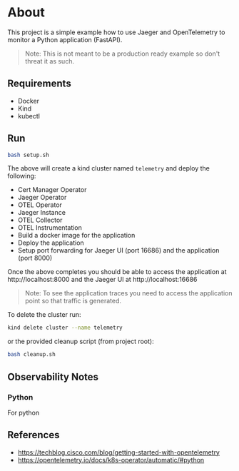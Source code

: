 # About

This project is a simple example how to use Jaeger and OpenTelemetry to monitor a Python application (FastAPI).

> Note: This is not meant to be a production ready example so don't threat it as such.

## Requirements

- Docker
- Kind
- kubectl

## Run

```bash
bash setup.sh
```

The above will create a kind cluster named `telemetry` and deploy the following:

- Cert Manager Operator
- Jaeger Operator
- OTEL Operator
- Jaeger Instance
- OTEL Collector
- OTEL Instrumentation
- Build a docker image for the application
- Deploy the application
- Setup port forwarding for Jaeger UI (port 16686) and the application (port 8000)

Once the above completes you should be able to access the application at http://localhost:8000 and the Jaeger UI at http://localhost:16686

> Note: To see the application traces you need to access the application point so that traffic is generated.

To delete the cluster run:

```bash
kind delete cluster --name telemetry
```

or the provided cleanup script (from project root):

```bash
bash cleanup.sh
```

## Observability Notes

### Python

For python

## References

- https://techblog.cisco.com/blog/getting-started-with-opentelemetry
- https://opentelemetry.io/docs/k8s-operator/automatic/#python
